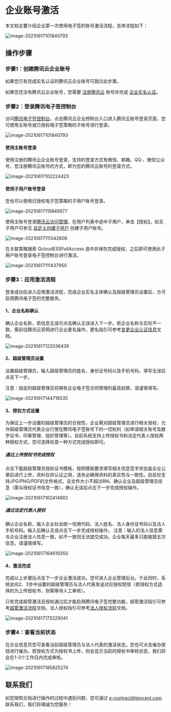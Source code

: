 # 企业账号激活

本文档主要介绍企业第一次使用电子签的账号激活流程，总体流程如下：

![image-20210617101840793](https://main.qcloudimg.com/raw/e2c9ddb1986bc26e51143f7046a53a07.png)

## 操作步骤

### 步骤1：创建腾讯云企业账号

如果您已有完成实名认证的腾讯云企业账号可跳过此步骤。

如果您还没有腾讯云企业账号，您需要 [注册腾讯云](https://cloud.tencent.com/document/product/378/17985) 账号并完成 [企业实名认证](https://cloud.tencent.com/document/product/378/10496)。

### 步骤2：登录腾讯电子签控制台

访问[腾讯电子签控制台](https://ess.tencent.com/)，点击腾讯云企业控制台入口进入腾讯云账号登录页面，您可使用主账号或已授权电子签策略的子账号进行登录。

![image-20210617101840793](https://main.qcloudimg.com/raw/a1e137dcb605675f896fea2178339d02.png)

#### 使用主账号登录

使用注册的腾讯云企业账号登录，支持的登录方式有微信、邮箱、QQ 、微信公众号，您注册腾讯云账号的方式，即为您的腾讯云账号的登录方式。

![image-20210617102224423](https://main.qcloudimg.com/raw/aa95c3d4c6860d557c8d907fef34e93e.png)

#### 使用子用户账号登录

您也可以使用已授权电子签策略的子用户账号登录。

![image-20210617115845677](https://main.qcloudimg.com/raw/e27284617808883fa48c8fac0a4a2ceb.png)

使用主账号登录[腾讯云访问管理](https://console.cloud.tencent.com/cam)，在用户列表中选中子用户，单击【授权】。如无子用户可参见 [自定义创建子用户](https://cloud.tencent.com/document/product/598/13674) 创建子用户账号。

![image-20210617111342606](https://main.qcloudimg.com/raw/d3ce621bc2eea30b98144fd1a43bde3f.png)

在关联策略搜索 QcloudESSFullAccess 选中并保存完成授权，之后即可使用此子用户账号登录电子签控制台进行激活。

![image-20210617111437950](https://main.qcloudimg.com/raw/3dc9cf5a6fecc5ffefc3ef6f9c502ed0.png)



### 步骤3：应用激活流程

登录成功后进入应用激活流程，完成企业实名主体确认及超级管理员设置后，方可启用腾讯电子签的完整服务。

#### 1、企业名称确认

确认企业名称，若信息无误可点击确认无误进入下一步。若企业名称与实际不一致，需前往腾讯云官网进行企业更名操作，更名指引可参考[变更企业认证信息](https://cloud.tencent.com/document/product/378/43087)文档。

![image-20210617122036439](https://main.qcloudimg.com/raw/108517a928b405610e797283c4f2715e.png)

#### 2、超级管理员设置

设置超级管理员，输入超级管理员的姓名、身份证号码以及手机号码，填写无误后点击下一步。

注意：指定的超级管理员将拥有企业电子签合同管理的最高权限，请谨慎填写。

![image-20210617144718535](https://main.qcloudimg.com/raw/c29594e1a1f3442f80e50f5c31d82fdd.png)

#### 3、授权方式设置

为保证上一步设置的超级管理员的合规性，企业需对超级管理员进行相关授权，允许超级管理员代表企业行使在腾讯电子签账号下的一切权利（如申请相关账号及数字证书、印章管理、组织管理等）。目前系统支持上传授权书和法定代表人授权两种授权方式，您可选择任意一种方式完成授权即可。

##### 通过上传授权书完成授权

点击下载超级管理员授权证书模板，按照模板要求填写相关信息签字并加盖企业公章后进行上传，资料仅供认证之用，请务必确保资料的真实性与一致性。目前仅支持JPG/PNG/PDF的文件格式，且文件大小不超过8M。确认企业及超级管理员信息（需与授权证书信息一致），确认无误后点击下一步完成授权操作。

![image-20210617162414902](https://main.qcloudimg.com/raw/70b01c0bc57239bec71eb434ab55808f.png)

##### 通过法定代表人授权

确认企业名称，输入企业社会统一信用代码、法人姓名、法人身份证号码以及法人手机号码。输入后确认无误点击下一步完成授权操作。
注意：输入的法人信息需与企业注册法人信息一致，如不一致则无法提交成功。企业每天最多只能输错五次信息，请谨慎填写。

![image-20210617164619350](https://main.qcloudimg.com/raw/ab8577908ea2681e3649a3f43be78cd5.png)

#### 4、激活完成

完成以上步骤后点击下一步企业激活成功，您可进入企业管理后台。于此同时，系统会向2、3步中设置的超级管理员与法人代表发送对应授权短信（若授权方式选择的为上传授权书，则需等待人工审核）。

只有完成超管激活且授权通过后才能启用腾讯电子签完整功能，超管激活指引可参考[超管激活流程](https://cloud.tencent.com/document/product/378/43087)文档，法人授权指引可参考[法人授权流程](https://cloud.tencent.com/document/product/378/43087)文档。

![image-20210617173229041](https://main.qcloudimg.com/raw/dc970a9d3f8c4a068c140ab10c21114b.png)



### 步骤4：查看当前状态

在企业信息页您可查看当前超级管理员与法人代表的激活状态，您也可点击催办按钮进行催办。若授权方式为授权书上传，则会显示当前的授权书审核状态，我们将会在1-3个工作日内完成审核。

![image-20210617185825274](https://main.qcloudimg.com/raw/3d634edacbee052530170844027d0c85.png)



## 联系我们

如您按照文档进行操作的过程中遇到问题，您可通过 e-contract@tencent.com 联系我们，我们将竭诚为您服务！
